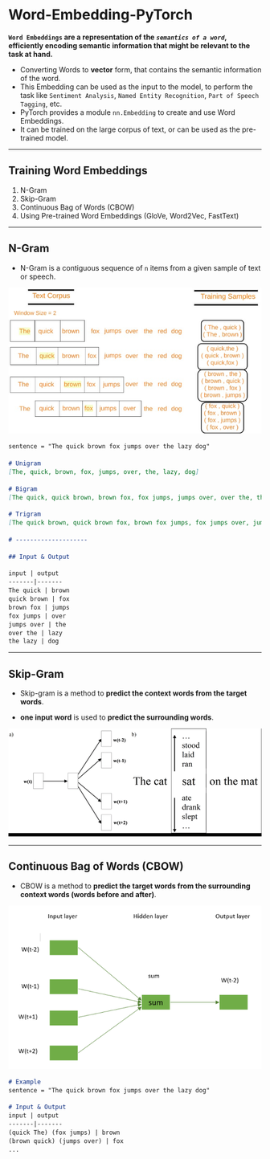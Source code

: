 # Word-Embedding-PyTorch

**`Word Embeddings` are a representation of the *`semantics of a word`*, efficiently encoding semantic information that might be relevant to the task at hand.**


- Converting Words to **vector** form, that contains the semantic information of the word.
- This Embedding can be used as the input to the model, to perform the task like `Sentiment Analysis`, `Named Entity Recognition`, `Part of Speech Tagging`, etc.
- PyTorch provides a module `nn.Embedding` to create and use Word Embeddings.
- It can be trained on the large corpus of text, or can be used as the pre-trained model.

---

## Training Word Embeddings

1. N-Gram
2. Skip-Gram
3. Continuous Bag of Words (CBOW)
4. Using Pre-trained Word Embeddings (GloVe, Word2Vec, FastText)

---

## N-Gram

- N-Gram is a contiguous sequence of `n` items from a given sample of text or speech.

![N-Gram](./assets/n-gram.jpg)
```markdown
sentence = "The quick brown fox jumps over the lazy dog"

# Unigram
[The, quick, brown, fox, jumps, over, the, lazy, dog]

# Bigram
[The quick, quick brown, brown fox, fox jumps, jumps over, over the, the lazy, lazy dog]

# Trigram
[The quick brown, quick brown fox, brown fox jumps, fox jumps over, jumps over the, over the lazy, the lazy dog]

# --------------------

## Input & Output

input | output
-------|-------
The quick | brown
quick brown | fox
brown fox | jumps
fox jumps | over
jumps over | the
over the | lazy
the lazy | dog
```

---

## Skip-Gram

- Skip-gram is a method to **predict the context words from the target words**.

- **one input word** is used to **predict the surrounding words**.

![Skip-Gram](./assets/skip-gram.png)

---

## Continuous Bag of Words (CBOW)

- CBOW is a method to **predict the target words from the surrounding context words (words before and after)**.

![CBOW](./assets/continuous-bag-of-words.png)

```markdown
# Example
sentence = "The quick brown fox jumps over the lazy dog"

# Input & Output
input | output
-------|-------
(quick The) (fox jumps) | brown
(brown quick) (jumps over) | fox
...
```
